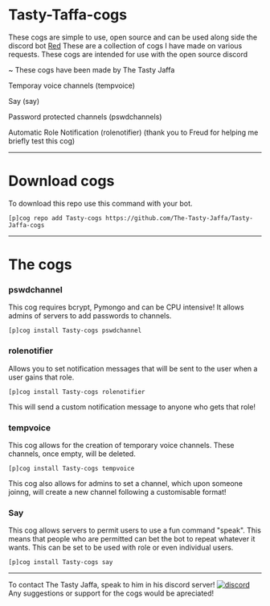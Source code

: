 # Tasty-Taffa-cogs
These cogs are simple to use, open source and can be used along side the discord bot [Red](https://github.com/Cog-Creators/Red-DiscordBot/) These are a collection of cogs I have made on various requests. These cogs are intended for use with the open source discord 

~ These cogs have been made by The Tasty Jaffa

Temporay voice channels (tempvoice)
 
Say (say)

Password protected channels (pswdchannels)

Automatic Role Notification (rolenotifier) 
(thank you to Freud for helping me briefly test this cog)
 
***

# Download cogs
To download this repo use this command with your bot.

`[p]cog repo add Tasty-cogs https://github.com/The-Tasty-Jaffa/Tasty-Jaffa-cogs`


***

# The cogs

### pswdchannel
This cog requires bcrypt, Pymongo and can be CPU intensive! It allows admins of servers to add passwords to channels.

`[p]cog install Tasty-cogs pswdchannel`

### rolenotifier
Allows you to set notification messages that will be sent to the user when a user gains that role.

`[p]cog install Tasty-cogs rolenotifier`

This will send a custom notification message to anyone who gets that role!

### tempvoice
This cog allows for the creation of temporary voice channels. These channels, once empty, will be deleted.

`[p]cog install Tasty-cogs tempvoice`

This cog also allows for admins to set a channel, which upon someone joinng, will create a new channel following a customisable format!

### Say
This cog allows servers to permit users to use a fun command "speak". This means that people who are permitted can bet the bot to repeat whatever it wants. This can be set to be used with role or even individual users.

`[p]cog install Tasty-cogs say`

***
 
To contact The Tasty Jaffa, speak to him in his discord server! [![discord](https://discordapp.com/assets/e4923594e694a21542a489471ecffa50.svg)](https://discord.gg/MbKwDGC)
Any suggestions or support for the cogs would be apreciated! 
